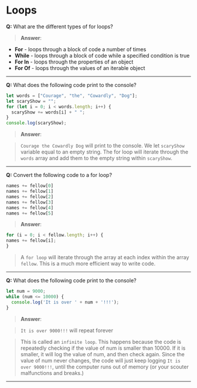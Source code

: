 # Loops

**Q:** What are the different types of for loops?

> **Answer**:

> 
* **For** - loops through a block of code a number of times
* **While** - loops through a block of code while a specified condition is true
* **For In** - loops through the properties of an object
* **For Of** - loops through the values of an iterable object


---

**Q:** What does the following code print to the console?

```js
let words = ["Courage", "the", "Cowardly", "Dog"];
let scaryShow = "";
for (let i = 0; i < words.length; i++) {
  scaryShow += words[i] + " ";
}
console.log(scaryShow);
```

> **Answer**:

> `Courage the Cowardly Dog` will print to the console. We let `scaryShow` variable equal to an empty string. The for loop will iterate through the `words` array and add them to the empty string within `scaryShow`.

---

**Q:** Convert the following code to a for loop?

```js
names += fellow[0]
names += fellow[1]
names += fellow[2]
names += fellow[3]
names += fellow[4] 
names += fellow[5]
```

> **Answer**:

>
```js
for (i = 0; i < fellow.length; i++) {
names += fellow[i];
}
```

> A `for loop` will iterate through the array at each index within the array `fellow`. This is a much more efficient way to write code.

---

**Q:** What does the following code print to the console?

```js
let num = 9000;
while (num <= 10000) {
  console.log('It is over ' + num + '!!!');
}
```
> **Answer**:

> `It is over 9000!!!` will repeat forever

> This is called an `infinite loop`. This happens because the code is repeatedly checking if the value of num is smaller than 10000. If it is smaller, it will log the value of num, and then check again. Since the value of num never changes, the code will just keep logging `It is over 9000!!!`, until the computer runs out of memory (or your scouter malfunctions and breaks.) 

---